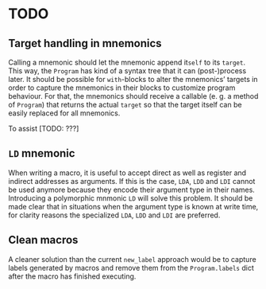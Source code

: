 TODO
====


Target handling in mnemonics
----------------------------

Calling a mnemonic should let the mnemonic append it`self` to its `target`.
This way, the `Program` has kind of a syntax tree that it can (post-)process
later. It should be possible for `with`-blocks to alter the mnemonics’ targets
in order to capture the mnemonics in their blocks to customize program
behaviour. For that, the mnemonics should receive a callable (e. g. a method
of `Program`) that returns the actual `target` so that the target itself can
be easily replaced for all mnemonics.

To assist [TODO: ???]


`LD` mnemonic
-------------

When writing a macro, it is useful to accept direct as well as register and
indirect addresses as arguments. If this is the case, `LDA`, `LDD` and `LDI`
cannot be used anymore because they encode their argument type in their names.
Introducing a polymorphic mnmonic `LD` will solve this problem. It should
be made clear that in situations when the argument type is known at write
time, for clarity reasons the specialized `LDA`, `LDD` and `LDI` are preferred.


Clean macros
------------

A cleaner solution than the current `new_label` approach would be to capture
labels generated by macros and remove them from the `Program.labels` dict
after the macro has finished executing.

